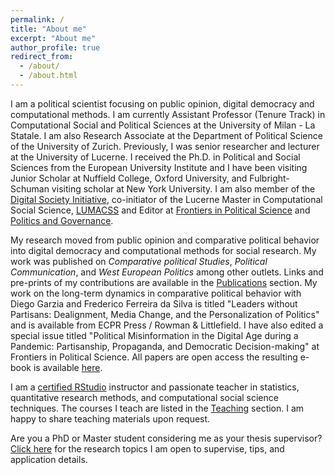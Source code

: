 ```yaml
---
permalink: /
title: "About me"
excerpt: "About me"
author_profile: true
redirect_from:
  - /about/
  - /about.html
---
```


I am a political scientist focusing on public opinion, digital democracy and computational methods. 
I am currently Assistant Professor (Tenure Track) in Computational Social and Political Sciences at the University of Milan - La Statale. I am also Research Associate at the Department of Political Science of the University of Zurich.
Previously, I was senior researcher and lecturer at the University of Lucerne. 
I received the Ph.D. in Political and Social Sciences from the European University Institute and I have been visiting Junior Scholar at Nuffield College, Oxford University, and Fulbright-Schuman visiting scholar at New York University. 
I am also member of the [Digital Society Initiative](https://democracy.dsi.uzh.ch), co-initiator of the Lucerne Master in Computational Social Science, [LUMACSS](https://www.unilu.ch/en/study/study-programmes/masters-degrees/faculty-of-humanities-and-social-sciences/lucerne-master-in-computational-social-sciences-lumacss/) and Editor at [Frontiers in Political Science](https://loop.frontiersin.org/people/892213/overview) and [Politics and Governance](https://www.cogitatiopress.com/politicsandgovernance/about/editorialTeam). 

My research moved from public opinion and comparative political behavior into digital democracy and computational methods for social research. My work was published on *Comparative political Studies*, *Political Communication*, and *West European Politics* among other outlets. Links and pre-prints of my contributions are available in the [Publications](https://deangelisa.github.io/publications/) section. 
My work on the long-term dynamics in comparative political behavior with Diego Garzia and Frederico Ferreira da Silva is titled "Leaders without Partisans: Dealignment, Media Change, and the Personalization of Politics" and is available from ECPR Press / Rowman & Littlefield. 
I have also edited a special issue titled "Political Misinformation in the Digital Age during a Pandemic: Partisanship, Propaganda, and Democratic Decision-making" at Frontiers in Political Science. All papers are open access the resulting e-book is available [here](https://www.frontiersin.org/research-topics/16048/political-misinformation-in-the-digital-age-during-a-pandemic-partisanship-propaganda-and-democratic).

I am a [certified RStudio](https://education.rstudio.com/trainers/) instructor and passionate teacher in statistics, quantitative research methods, and computational social science techniques. The courses I teach are listed in the [Teaching](https://deangelisa.github.io/teaching/) section. 
I am happy to share teaching materials upon request. 

Are you a PhD or Master student considering me as your thesis supervisor? [Click here](https://deangelisa.github.io/supervision.html) for the research topics I am open to supervise, tips, and application details.
